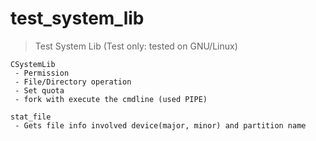 test_system_lib
===============

> Test System Lib (Test only: tested on GNU/Linux)

    CSystemLib
     - Permission
     - File/Directory operation
     - Set quota
     - fork with execute the cmdline (used PIPE)

    stat_file
     - Gets file info involved device(major, minor) and partition name
